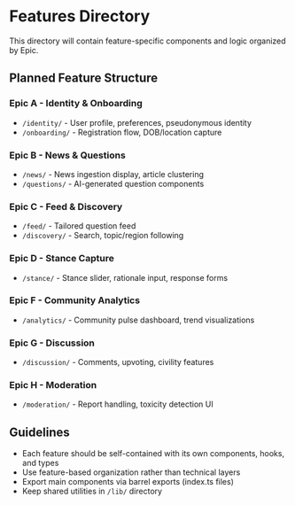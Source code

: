 # Features Directory

This directory will contain feature-specific components and logic organized by Epic.

## Planned Feature Structure

### Epic A - Identity & Onboarding
- `/identity/` - User profile, preferences, pseudonymous identity
- `/onboarding/` - Registration flow, DOB/location capture

### Epic B - News & Questions  
- `/news/` - News ingestion display, article clustering
- `/questions/` - AI-generated question components

### Epic C - Feed & Discovery
- `/feed/` - Tailored question feed
- `/discovery/` - Search, topic/region following

### Epic D - Stance Capture
- `/stance/` - Stance slider, rationale input, response forms

### Epic F - Community Analytics
- `/analytics/` - Community pulse dashboard, trend visualizations

### Epic G - Discussion
- `/discussion/` - Comments, upvoting, civility features

### Epic H - Moderation
- `/moderation/` - Report handling, toxicity detection UI

## Guidelines

- Each feature should be self-contained with its own components, hooks, and types
- Use feature-based organization rather than technical layers
- Export main components via barrel exports (index.ts files)
- Keep shared utilities in `/lib/` directory